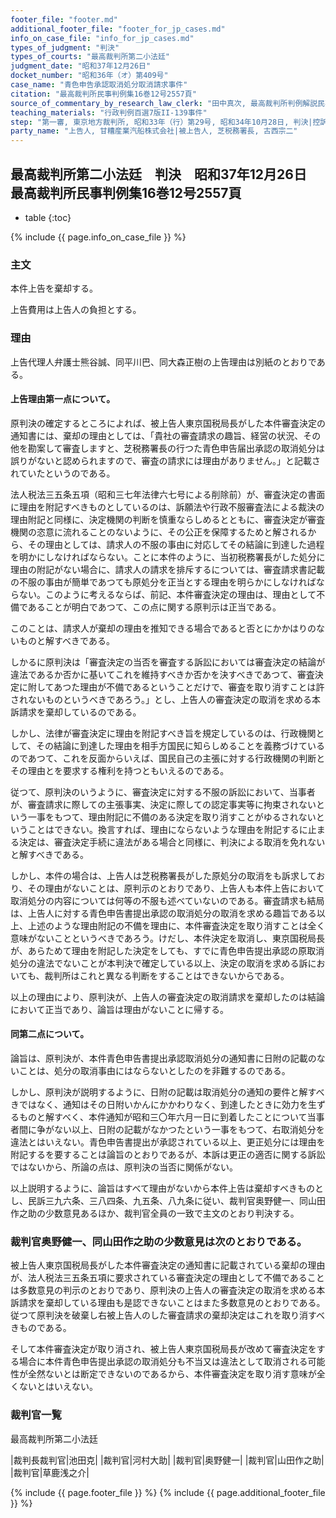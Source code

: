```yaml
---
footer_file: "footer.md"
additional_footer_file: "footer_for_jp_cases.md"
info_on_case_file: "info_for_jp_cases.md"
types_of_judgment: "判決"
types_of_courts: "最高裁判所第二小法廷"
judgment_date: "昭和37年12月26日"
docket_number: "昭和36年（オ）第409号"
case_name: "青色申告承認取消処分取消請求事件"
citation: "最高裁判所民事判例集16巻12号2557頁"
source_of_commentary_by_research_law_clerk: "田中真次, 最高裁判所判例解説民事篇昭和37年度479頁"
teaching_materials: "行政判例百選7版II-139事件"
step: "第一審, 東京地方裁判所, 昭和33年（行）第29号, 昭和34年10月28日, 判決|控訴審, 東京高等裁判所, 昭和34年（ネ）第2702号, 昭和36年1月21日, 判決"
party_name: "上告人, 甘糟産業汽船株式会社|被上告人, 芝税務署長, 古西宗二"
---
```


## 最高裁判所第二小法廷　判決　昭和37年12月26日　最高裁判所民事判例集16巻12号2557頁

* table
{:toc}

{% include {{ page.info_on_case_file }}  %}

















### 主文



本件上告を棄却する。

上告費用は上告人の負担とする。





### 理由



上告代理人弁護士熊谷誠、同平川巴、同大森正樹の上告理由は別紙のとおりである。

#### 上告理由第一点について。

原判決の確定するところによれば、被上告人東京国税局長がした本件審査決定の通知書には、棄却の理由としては、「貴社の審査請求の趣旨、経営の状況、その他を勘案して審査しますと、芝税務署長の行つた青色申告届出承認の取消処分は誤りがないと認められますので、審査の請求には理由がありません。」と記載されていたというのである。

法人税法三五条五項（昭和三七年法律六七号による削除前）が、審査決定の書面に理由を附記すべきものとしているのは、訴願法や行政不服審査法による裁決の理由附記と同様に、決定機関の判断を慎重ならしめるとともに、審査決定が審査機関の恣意に流れることのないように、その公正を保障するためと解されるから、その理由としては、請求人の不服の事由に対応してその結論に到達した過程を明かにしなければならない。ことに本件のように、当初税務署長がした処分に理由の附記がない場合に、請求人の請求を排斥するについては、審査請求書記載の不服の事由が簡単であつても原処分を正当とする理由を明らかにしなければならない。このように考えるならば、前記、本件審査決定の理由は、理由として不備であることが明白であつて、この点に関する原判示は正当である。

このことは、請求人が棄却の理由を推知できる場合であると否とにかかはりのないものと解すべきである。

しかるに原判決は「審査決定の当否を審査する訴訟においては審査決定の結論が違法であるか否かに基いてこれを維持すべきか否かを決すべきであつて、審査決定に附してあつた理由が不備であるということだけで、審査を取り消すことは許されないものというべきであろう。」とし、上告人の審査決定の取消を求める本訴請求を棄却しているのである。



しかし、法律が審査決定に理由を附記すべき旨を規定しているのは、行政機関として、その結論に到達した理由を相手方国民に知らしめることを義務づけているのであつて、これを反面からいえば、国民自己の主張に対する行政機関の判断とその理由とを要求する権利を持つともいえるのである。

従つて、原判決のいうように、審査決定に対する不服の訴訟において、当事者が、審査請求に際しての主張事実、決定に際しての認定事実等に拘束されないという一事をもつて、理由附記に不備のある決定を取り消すことがゆるされないということはできない。換言すれば、理由にならないような理由を附記するに止まる決定は、審査決定手続に違法がある場合と同様に、判決による取消を免れないと解すべきである。

しかし、本件の場合は、上告人は芝税務署長がした原処分の取消をも訴求しており、その理由がないことは、原判示のとおりであり、上告人も本件上告において取消処分の内容については何等の不服も述べていないのである。審査請求も結局は、上告人に対する青色申告書提出承認の取消処分の取消を求める趣旨である以上、上述のような理由附記の不備を理由に、本件審査決定を取り消すことは全く意味がないことというべきであろう。けだし、本件決定を取消し、東京国税局長が、あらためて理由を附記した決定をしても、すでに青色申告提出承認の原取消処分の違法でないことが本判決で確定している以上、決定の取消を求める訴においても、裁判所はこれと異なる判断をすることはできないからである。

以上の理由により、原判決が、上告人の審査決定の取消請求を棄却したのは結論において正当であり、論旨は理由がないことに帰する。

#### 同第二点について。

論旨は、原判決が、本件青色申告書提出承認取消処分の通知書に日附の記載のないことは、処分の取消事由にはならないとしたのを非難するのである。

しかし、原判決が説明するように、日附の記載は取消処分の通知の要件と解すべきではなく、通知はその日附いかんにかかわりなく、到達したときに効力を生ずるものと解すべく、本件通知が昭和三〇年六月一日に到着したことについて当事者間に争がない以上、日附の記載がなかつたという一事をもつて、右取消処分を違法とはいえない。青色申告書提出が承認されている以上、更正処分には理由を附記するを要することは論旨のとおりであるが、本訴は更正の適否に関する訴訟ではないから、所論の点は、原判決の当否に関係がない。

以上説明するように、論旨はすべて理由がないから本件上告は棄却すべきものとし、民訴三九六条、三八四条、九五条、八九条に従い、裁判官奥野健一、同山田作之助の少数意見あるほか、裁判官全員の一致で主文のとおり判決する。

### 裁判官奥野健一、同山田作之助の少数意見は次のとおりである。

被上告人東京国税局長がした本件審査決定の通知書に記載されている棄却の理由が、法人税法三五条五項に要求されている審査決定の理由として不備であることは多数意見の判示のとおりであり、原判決の上告人の審査決定の取消を求める本訴請求を棄却している理由も是認できないことはまた多数意見のとおりである。従つて原判決を破棄し右被上告人のした審査請求の棄却決定はこれを取り消すべきものである。

そして本件審査決定が取り消され、被上告人東京国税局長が改めて審査決定をする場合に本件青色申告提出承認の取消処分も不当又は違法として取消される可能性が全然ないとは断定できないのであるから、本件審査決定を取り消す意味が全くないとはいえない。

### 裁判官一覧

最高裁判所第二小法廷

|裁判長裁判官|池田克|
|裁判官|河村大助|
|裁判官|奥野健一|
|裁判官|山田作之助|
|裁判官|草鹿浅之介|


{% include {{ page.footer_file }}  %}
{% include {{ page.additional_footer_file }}  %}
